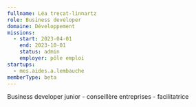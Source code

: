 ```yaml
---
fullname: Léa trecat-linnartz
role: Business developer 
domaine: Développement
missions:
  - start: 2023-04-01
    end: 2023-10-01
    status: admin
    employer: pôle emploi
startups:
  - mes.aides.a.lembauche
memberType: beta
---
```


Business developer junior - conseillère entreprises - facilitatrice 

